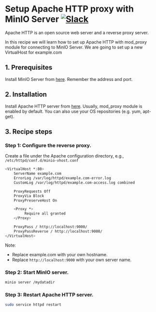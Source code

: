 # Setup Apache HTTP proxy with MinIO Server [![Slack](https://slack.min.io/slack?type=svg)](https://slack.min.io)

Apache HTTP is an open source web server and a reverse proxy server.  

In this recipe we will learn how to set up Apache HTTP with mod_proxy module for connecting to MinIO Server. We are going to set up a new VirtualHost for example.com

## 1. Prerequisites

Install MinIO Server from [here](https://docs.min.io/docs/minio-quickstart-guide). Remember the address and port.

## 2. Installation

Install Apache HTTP server from [here](https://httpd.apache.org/#downloading). Usually, mod_proxy module is enabled by default.
You can also use your OS repositories (e.g. yum, apt-get).

## 3. Recipe steps

### Step 1: Configure the reverse proxy.

Create a file under the Apache configuration directory, e.g., ``/etc/httpd/conf.d/minio-vhost.conf``

```sh
<VirtualHost *:80>
    ServerName example.com
    ErrorLog /var/log/httpd/example.com-error.log
    CustomLog /var/log/httpd/example.com-access.log combined

    ProxyRequests Off
    ProxyVia Block
    ProxyPreserveHost On

    <Proxy *>
         Require all granted
    </Proxy>

    ProxyPass / http://localhost:9000/
    ProxyPassReverse / http://localhost:9000/
</VirtualHost>
```

Note: 

* Replace example.com with your own hostname.
* Replace ``http://localhost:9000``  with your own server name.


### Step 2: Start MinIO server. 

```sh
minio server /mydatadir
```

### Step 3: Restart Apache HTTP server.

```sh
sudo service httpd restart
```
